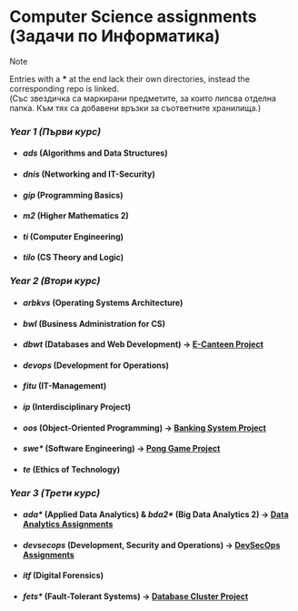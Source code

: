 # Computer Science assignments (Задачи по Информатика)

> [!NOTE]
> Entries with a <strong>*</strong> at the end lack their own directories, instead the corresponding repo is linked. <br>
> (Със звездичка са маркирани предметите, за които липсва отделна папка. Към тях са добавени връзки за съответните хранилища.) 

### *Year 1 (Първи курс)*
   * #### _ads_ (Algorithms and Data Structures)
   * #### _dnis_ (Networking and IT-Security)
   * #### _gip_ (Programming Basics)
   * #### _m2_ (Higher Mathematics 2)
   * #### _ti_ (Computer Engineering)
   * #### _tilo_ (CS Theory and Logic)

### *Year 2 (Втори курс)*
   * #### _arbkvs_ (Operating Systems Architecture)
   * #### _bwl_ (Business Administration for CS)
   * #### _dbwt_ (Databases and Web Development) &rarr; [E-Canteen Project](https://github.com/moussaka-crypto/E-Canteen)
   * #### _devops_ (Development for Operations)
   * #### _fitu_ (IT-Management)
   * #### _ip_ (Interdisciplinary Project)
   * #### _oos_ (Object-Oriented Programming) &rarr; [Banking System Project](https://github.com/moussaka-crypto/Bank)
   * #### _swe*_ (Software Engineering) &rarr; [Pong Game Project](https://github.com/moussaka-crypto/Pong)
   * #### _te_ (Ethics of Technology)

### *Year 3 (Трети курс)*
   * #### _ada*_ (Applied Data Analytics) & _bda2*_ (Big Data Analytics 2) &rarr; [Data Analytics Assignments](https://github.com/moussaka-crypto/Data-Analytics)
   * #### _devsecops_ (Development, Security and Operations) &rarr; [DevSecOps Assignments](https://github.com/moussaka-crypto/DevSecOps-Praktikum)
   * #### _itf_ (Digital Forensics)
   * #### _fets*_ (Fault-Tolerant Systems) &rarr; [Database Cluster Project](https://github.com/moussaka-crypto/DB-Cluster)

